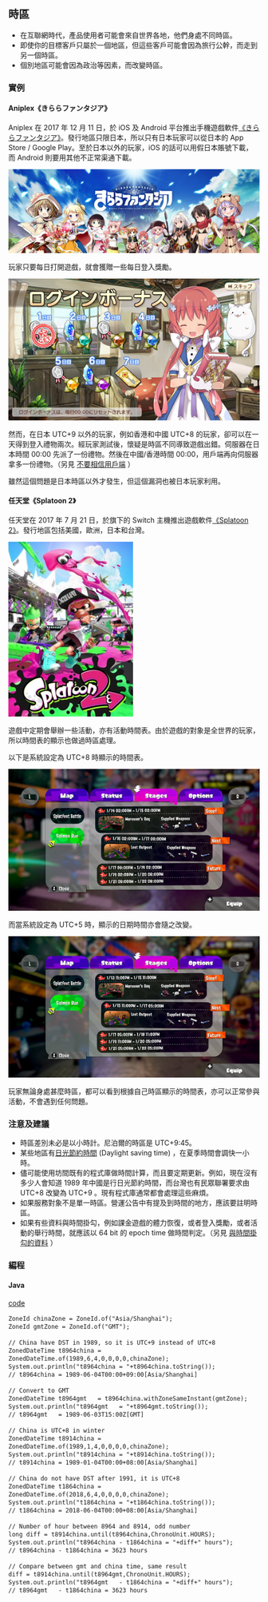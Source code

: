 ## 時區

* 在互聯網時代，產品使用者可能會來自世界各地，他們身處不同時區。
* 即使你的目標客戶只屬於一個地區，但這些客戶可能會因為旅行公幹，而走到另一個時區。
* 個別地區可能會因為政治等因素，而改變時區。

### 實例

#### Aniplex《きららファンタジア》

Aniplex 在 2017 年 12 月 11 日，於 iOS 及 Android 平台推出手機遊戲軟件[《きららファンタジア》](https://kirarafantasia.com/)。發行地區只限日本，所以只有日本玩家可以從日本的 App Store / Google Play。至於日本以外的玩家，iOS 的話可以用假日本賬號下載，而 Android 則要用其他不正常渠通下載。

![きららファンタジア](../image/kirarafantasia_cover.jpg)

玩家只要每日打開遊戲，就會獲贈一些每日登入獎勵。

![きららファンタジア login bonus](../image/kirarafantasia_loginbonus.jpg)

然而，在日本 UTC+9 以外的玩家，例如香港和中國 UTC+8 的玩家，卻可以在一天得到登入禮物兩次。經玩家測試後，懷疑是時區不同導致遊戲出錯。伺服器在日本時間 00:00 先派了一份禮物。然後在中國/香港時間 00:00，用戶端再向伺服器拿多一份禮物。（另見 [不要相信用戶端](dont_trust_client.md) ）

雖然這個問題是日本時區以外才發生，但這個漏洞也被日本玩家利用。

#### 任天堂《Splatoon 2》

任天堂在 2017 年 7 月 21 日，於旗下的 Switch 主機推出遊戲軟件[《Splatoon 2》](https://splatoon.nintendo.com/)。發行地區包括美國，歐洲，日本和台灣。

![Splatoon 2](../image/splatoon_cover.jpg)

遊戲中定期會舉辦一些活動，亦有活動時間表。由於遊戲的對象是全世界的玩家，所以時間表的顯示也做過時區處理。

以下是系統設定為 UTC+8 時顯示的時間表。

![Splatoon 2 time table tz8](../image/splatoon_tz8.jpg)

而當系統設定為 UTC+5 時，顯示的日期時間亦會隨之改變。

![Splatoon 2 time table tz5](../image/splatoon_tz5.jpg)

玩家無論身處甚麼時區，都可以看到根據自己時區顯示的時間表，亦可以正常參與活動，不會遇到任何問題。

### 注意及建議

* 時區差別未必是以小時計。尼泊爾的時區是 UTC+9:45。
* 某些地區有[日光節約時間](https://zh.wikipedia.org/wiki/%E5%A4%8F%E6%97%B6%E5%88%B6) (Daylight saving time) ，在夏季時間會調快一小時。
* 儘可能使用坊間既有的程式庫做時間計算，而且要定期更新。例如，現在沒有多少人會知道 1989 年中國是行日光節約時間，而台灣也有民眾聯署要求由 UTC+8 改變為 UTC+9 。現有程式庫通常都會處理這些麻煩。
* 如果服務對象不是單一時區。營運公告中有提及到時間的地方，應該要註明時區。
* 如果有些資料與時間掛勾，例如課金遊戲的體力恢復，或者登入獎勵，或者活動的舉行時間，就應該以 64 bit 的 epoch time 做時間判定。（另見 [與時間掛勾的資料](time_related_data.md) ）

### 編程

#### Java

[code](https://raw.githubusercontent.com/luzi82/devcommonsense/master/example/timezone/java/Example.java)

```
ZoneId chinaZone = ZoneId.of("Asia/Shanghai");
ZoneId gmtZone = ZoneId.of("GMT");

// China have DST in 1989, so it is UTC+9 instead of UTC+8
ZonedDateTime t8964china = ZonedDateTime.of(1989,6,4,0,0,0,0,chinaZone);
System.out.println("t8964china = "+t8964china.toString());
// t8964china = 1989-06-04T00:00+09:00[Asia/Shanghai]

// Convert to GMT
ZonedDateTime t8964gmt   = t8964china.withZoneSameInstant(gmtZone);
System.out.println("t8964gmt   = "+t8964gmt.toString());
// t8964gmt   = 1989-06-03T15:00Z[GMT]

// China is UTC+8 in winter
ZonedDateTime t8914china = ZonedDateTime.of(1989,1,4,0,0,0,0,chinaZone);
System.out.println("t8914china = "+t8914china.toString());
// t8914china = 1989-01-04T00:00+08:00[Asia/Shanghai]

// China do not have DST after 1991, it is UTC+8
ZonedDateTime t1864china = ZonedDateTime.of(2018,6,4,0,0,0,0,chinaZone);
System.out.println("t1864china = "+t1864china.toString());
// t1864china = 2018-06-04T00:00+08:00[Asia/Shanghai]

// Number of hour between 8964 and 8914, odd number
long diff = t8914china.until(t8964china,ChronoUnit.HOURS);
System.out.println("t8964china - t1864china = "+diff+" hours");
// t8964china - t1864china = 3623 hours

// Compare between gmt and china time, same result
diff = t8914china.until(t8964gmt,ChronoUnit.HOURS);
System.out.println("t8964gmt   - t1864china = "+diff+" hours");
// t8964gmt   - t1864china = 3623 hours
```
